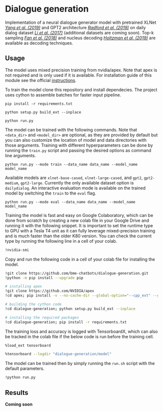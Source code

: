 # Dialogue generation

Implementation of a neural dialogue generator model with pretrained XLNet  *[Yang et al. (2019)](https://arxiv.org/pdf/1906.08237.pdf)* and GPT2 architecture *[Radford et al. (2019)](https://d4mucfpksywv.cloudfront.net/better-language-models/language-models.pdf)* on daily dialog dataset *[Li et al. (2017)](https://arxiv.org/pdf/1710.03957.pdf)* (additional datasets are coming soon). Top-k sampling *[Fan et al. (2018)](https://arxiv.org/pdf/1904.09751.pdf)* and nucleus decoding *[Holtzman et al. (2019)](https://arxiv.org/pdf/1904.09751.pdf)* are available as decoding techniques.

## Usage

The model uses mixed precision training from nvidia/apex. Note that apex is not required and is only used if it is available. For installation guide of this module see the official [instructions](https://github.com/NVIDIA/apex).

To train the model clone this repository and install dependecies. The project uses cython to assemble batches for faster input pipeline.

```console
pip install -r requirements.txt

python setup.py build_ext --inplace

python run.py
```

The model can be trained with the following commands. Note that `<data_dir>` and `<model_dir>` are optional, as they are provided by default but you can also customize the location of model and data directories with those arguments. Training with different hyperparameters can be done by running the `train.py` script and passing the desired options as command line arguments.

```console
python run.py --mode train --data_name data_name --model_name model_name
```

Available models are `xlnet-base-cased`, `xlnet-large-cased`, and `gpt2`, `gpt2-medium`, `gpt2-large`. Currently the only available dataset option is `dailydialog`. An interactive evaluation mode is available on the trained model by switching the `train` to the `eval` flag.

```console
python run.py --mode eval --data_name data_name --model_name model_name
```

Training the model is fast and easy on Google Colaboratory, which can be done from scratch by creating a new colab file in your Google Drive and running it with the following snippet. It is important to set the runtime type to GPU with a Tesla T4 unit as it can fully leverage mixed-precision training and is much faster than the older K80 version. You can check the current type by running the following line in a cell of your colab.

```bash
!nvidia-smi
```

Copy and run the following code in a cell of your colab file for installing the model.

```bash
!git clone https://github.com/bme-chatbots/dialogue-generation.git
!python -m pip install --upgrade pip

# installing apex
!git clone https://github.com/NVIDIA/apex
!cd apex; pip install -v --no-cache-dir --global-option="--cpp_ext" --global-option="--cuda_ext" .

# building the cython code
!cd dialogue-generation; python setup.py build_ext --inplace

# installing the required packages
!cd dialogue-generation; pip install -r requirements.txt
```

The training loss and accuracy is logged with TensorboardX, which can also be tracked in the colab file if the below code is run before the training cell.

```bash
%load_ext tensorboard
```

```bash
%tensorboard --logdir "dialogue-generation/model"
```

The model can be trained then by simply running the `run.sh` script with the default parameters.

```bash
!python run.py
```

## Results

**Coming soon**
